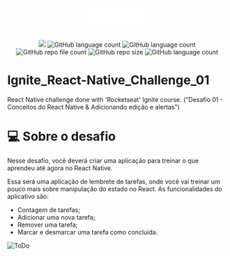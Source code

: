 <h1 align="center">
  <img src="src/assets/images/logo/logo@2x.png">
</h1>

<p align="center">
  <img src="http://img.shields.io/static/v1?label=STATUS&message=Concluded&color=blue&style=flat"/>
  <img alt="GitHub language count" src="https://img.shields.io/github/languages/count/Rafa-KozAnd/Ignite_React-Native_Challenge_01">
  <img alt="GitHub language count" src="https://img.shields.io/github/languages/top/Rafa-KozAnd/Ignite_React-Native_Challenge_01">
  <img alt="GitHub repo file count" src="https://img.shields.io/github/directory-file-count/Rafa-KozAnd/Ignite_React-Native_Challenge_01">
  <img alt="GitHub repo size" src="https://img.shields.io/github/repo-size/Rafa-KozAnd/Ignite_React-Native_Challenge_01">
  <img alt="GitHub language count" src="https://img.shields.io/github/license/Rafa-KozAnd/Ignite_React-Native_Challenge_01">
</p>

# Ignite_React-Native_Challenge_01

React Native challenge done with 'Rocketseat' Ignite course. ("Desafio 01 - Conceitos do React Native & Adicionando edição e alertas")

# 💻 Sobre o desafio

Nesse desafio, você deverá criar uma aplicação para treinar o que aprendeu até agora no React Native.

Essa será uma aplicação de lembrete de tarefas, onde você vai treinar um pouco mais sobre manipulação do estado no React.
As funcionalidades do aplicativo são:

- Contagem de tarefas;
- Adicionar uma nova tarefa;
- Remover uma tarefa;
- Marcar e desmarcar uma tarefa como concluída.

![ToDo](https://user-images.githubusercontent.com/70545003/231182331-e4f3b3ed-abe3-4e1d-b942-c8fb7796c98c.gif)
